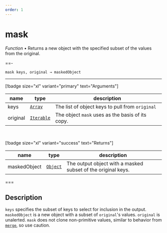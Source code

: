 ```yaml
---
order: 1
---
```

# mask

_Function_ &bull; Returns a new object with the specified subset of the values from the original.


==- <pre><code>mask keys, original &rarr; maskedObject</code></pre>
<hr>

[!badge size="xl" variant="primary" text="Arguments"]

| name | type | description |
|------|------|-------------|
|keys|[`Array`][Array]|The list of object keys to pull from `original`|
|original|[`Iterable`][Iterable]|The object `mask` uses as the basis of its copy.|

<br>

[!badge size="xl" variant="success" text="Returns"]

| name | type | description |
|------|------|-------------|
|maskedObject|[`Object`][Object]|The output object with a masked subset of the original keys.|



===


## Description

`keys` specifies the subset of keys to select for inclusion in the output. `maskedObject` is a new object with a subset of `original`'s values. `original` is unalerted. `mask` does not clone non-primitive values, similar to behavior from [`merge`][merge], so use caution. 



[Array]: https://developer.mozilla.org/en-US/docs/Web/JavaScript/Reference/Global_Objects/Array
[Iterable]: #
[Object]: #
[merge]: /reference/object/merge.md